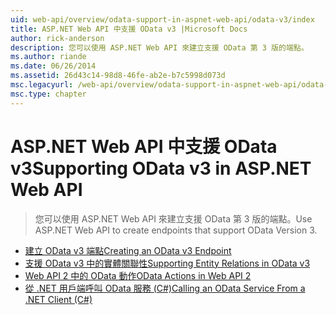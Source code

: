 ```yaml
---
uid: web-api/overview/odata-support-in-aspnet-web-api/odata-v3/index
title: ASP.NET Web API 中支援 OData v3 |Microsoft Docs
author: rick-anderson
description: 您可以使用 ASP.NET Web API 來建立支援 OData 第 3 版的端點。
ms.author: riande
ms.date: 06/26/2014
ms.assetid: 26d43c14-98d8-46fe-ab2e-b7c5998d073d
msc.legacyurl: /web-api/overview/odata-support-in-aspnet-web-api/odata-v3
msc.type: chapter
---
```

<a name="supporting-odata-v3-in-aspnet-web-api"></a><span data-ttu-id="475b5-103">ASP.NET Web API 中支援 OData v3</span><span class="sxs-lookup"><span data-stu-id="475b5-103">Supporting OData v3 in ASP.NET Web API</span></span>
====================
> <span data-ttu-id="475b5-104">您可以使用 ASP.NET Web API 來建立支援 OData 第 3 版的端點。</span><span class="sxs-lookup"><span data-stu-id="475b5-104">Use ASP.NET Web API to create endpoints that support OData Version 3.</span></span>


- [<span data-ttu-id="475b5-105">建立 OData v3 端點</span><span class="sxs-lookup"><span data-stu-id="475b5-105">Creating an OData v3 Endpoint</span></span>](creating-an-odata-endpoint.md)
- [<span data-ttu-id="475b5-106">支援 OData v3 中的實體關聯性</span><span class="sxs-lookup"><span data-stu-id="475b5-106">Supporting Entity Relations in OData v3</span></span>](working-with-entity-relations.md)
- [<span data-ttu-id="475b5-107">Web API 2 中的 OData 動作</span><span class="sxs-lookup"><span data-stu-id="475b5-107">OData Actions in Web API 2</span></span>](odata-actions.md)
- [<span data-ttu-id="475b5-108">從 .NET 用戶端呼叫 OData 服務 (C#)</span><span class="sxs-lookup"><span data-stu-id="475b5-108">Calling an OData Service From a .NET Client (C#)</span></span>](calling-an-odata-service-from-a-net-client.md)
